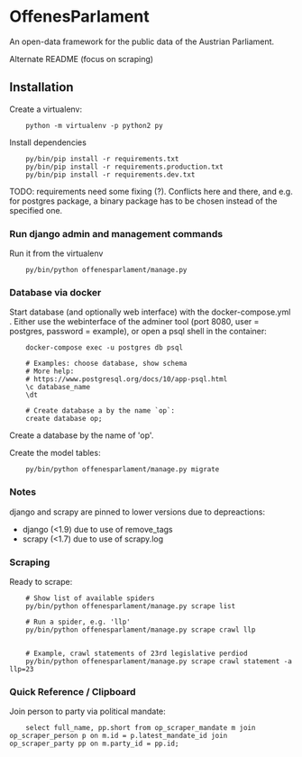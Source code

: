 # OffenesParlament

An open-data framework for the public data of the Austrian Parliament.

Alternate README (focus on scraping)

## Installation

Create a virtualenv:

        python -m virtualenv -p python2 py

Install dependencies

        py/bin/pip install -r requirements.txt
        py/bin/pip install -r requirements.production.txt
        py/bin/pip install -r requirements.dev.txt

TODO: requirements need some fixing (?). Conflicts here and there, and e.g.
for postgres package, a binary package has to be chosen instead of the
specified one.

###  Run django admin and management commands

Run it from the virtualenv

        py/bin/python offenesparlament/manage.py


### Database via docker

Start database (and optionally web interface) with the docker-compose.yml .
Either use the webinterface of the adminer tool (port 8080, user = postgres,
password = example), or open a psql shell in the container:

        docker-compose exec -u postgres db psql

        # Examples: choose database, show schema
        # More help:
        # https://www.postgresql.org/docs/10/app-psql.html
        \c database_name
        \dt

        # Create database a by the name `op`:
        create database op;

Create a database by the name of 'op'.

Create the model tables:

        py/bin/python offenesparlament/manage.py migrate

### Notes

django and scrapy are pinned to lower versions due to depreactions:

  - django (<1.9) due to use of remove_tags
  - scrapy (<1.7) due to use of scrapy.log


### Scraping

Ready to scrape:

        # Show list of available spiders
        py/bin/python offenesparlament/manage.py scrape list

        # Run a spider, e.g. 'llp'
        py/bin/python offenesparlament/manage.py scrape crawl llp


        # Example, crawl statements of 23rd legislative perdiod
        py/bin/python offenesparlament/manage.py scrape crawl statement -a llp=23


### Quick Reference / Clipboard

Join person to party via political mandate:

        select full_name, pp.short from op_scraper_mandate m join op_scraper_person p on m.id = p.latest_mandate_id join op_scraper_party pp on m.party_id = pp.id;
